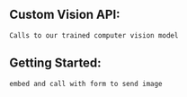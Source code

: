 ## Custom Vision API:
    Calls to our trained computer vision model
    
## Getting Started:
    embed and call with form to send image